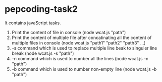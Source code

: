# pepcoding-task2

It contains javaScript tasks.
1. Print the content of file in console      (node wcat.js "path")
2. Print the content of multiple file after concatinating all the content of multiple files in console           (node wcat.js "path1" "path2" "path3" ...)
3. -s command which is used to replace multiple line beak to singuler line break       (node wcat.js -s "path")
4. -n command which is used to number all the lines      (node wcat.js -n "path")
5. -b command which is used to number non-empty line      (node wcat.js -b "path") 
